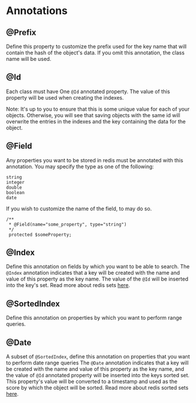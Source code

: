 Annotations
===========

## @Prefix
Define this property to customize the prefix used for the key name that will contain the hash of the object's data. If
you omit this annotation, the class name will be used.

## @Id
Each class must have One `@Id` annotated property. The value of this property will be used when creating the indexes.

Note: It's up to you to ensure that this is some unique value for each of your objects. Otherwise, you will see that
saving objects with the same id will overwrite the entries in the indexes and the key containing the data for the object.

## @Field
Any properties you want to be stored in redis must be annotated with this annotation. You may specify the type as one of
the following:

    string
    integer
    double
    boolean
    date

If you wish to customize the name of the field, to may do so.

    /**
     * @Field(name="some_property", type="string")
     */
     protected $someProperty;

## @Index
Define this annotation on fields by which you want to be able to search.
The `@Index` annotation indicates that a key will be created with the name and value of this property as the key name.
The value of the `@Id` will be inserted into the key's set. Read more about redis sets [here][1].

## @SortedIndex
Define this annotation on properties by which you want to perform range queries.

## @Date
A subset of `@SortedIndex`, define this annotation on properties that you want to perform date range queries
The `@Date` annotation indicates that a key will be created with the name and value of this property as the key name, 
and the value of `@Id` annotated property will be inserted into the keys sorted set. This property's value will be
converted to a timestamp and used as the score by which the object will be sorted. Read more about redis sorted sets
[here][2].

[1]: http://redis.io/topics/data-types#sets
[2]: http://redis.io/topics/data-types#sorted-sets
